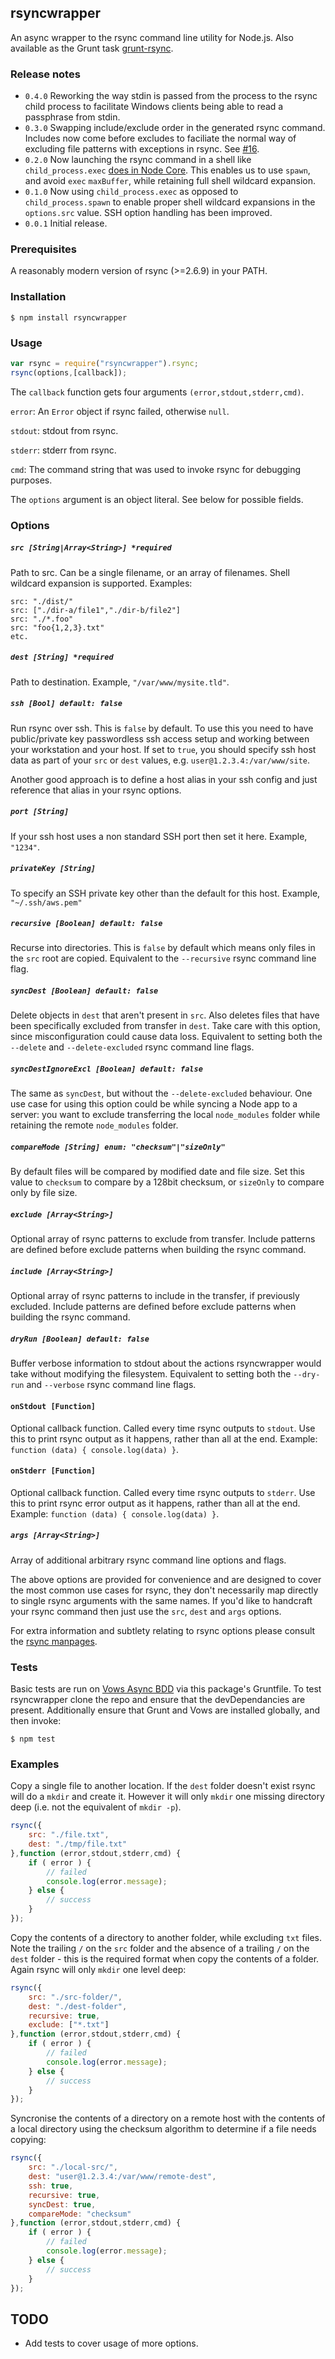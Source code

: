 ## rsyncwrapper

An async wrapper to the rsync command line utility for Node.js. Also available as the Grunt task [grunt-rsync](https://github.com/jedrichards/grunt-rsync).

### Release notes

- `0.4.0` Reworking the way stdin is passed from the process to the rsync child process to facilitate Windows clients being able to read a passphrase from stdin. 
- `0.3.0` Swapping include/exclude order in the generated rsync command. Includes now come before excludes to faciliate the normal way of excluding file patterns with exceptions in rsync. See [#16](https://github.com/jedrichards/rsyncwrapper/pull/16).
- `0.2.0` Now launching the rsync command in a shell like `child_process.exec` [does in Node Core](https://github.com/joyent/node/blob/937e2e351b2450cf1e9c4d8b3e1a4e2a2def58bb/lib/child_process.js#L589). This enables us to use `spawn`, and avoid `exec` `maxBuffer`, while retaining full shell wildcard expansion.
- `0.1.0` Now using `child_process.exec` as opposed to `child_process.spawn` to enable proper shell wildcard expansions in the `options.src` value. SSH option handling has been improved.
- `0.0.1` Initial release.

### Prerequisites

A reasonably modern version of rsync (>=2.6.9) in your PATH.

### Installation

    $ npm install rsyncwrapper

### Usage

```javascript
var rsync = require("rsyncwrapper").rsync;
rsync(options,[callback]);
```

The `callback` function gets four arguments `(error,stdout,stderr,cmd)`.

`error`: An `Error` object if rsync failed, otherwise `null`.

`stdout`: stdout from rsync.

`stderr`: stderr from rsync.

`cmd`: The command string that was used to invoke rsync for debugging purposes.

The `options` argument is an object literal. See below for possible fields.

### Options

##### `src [String|Array<String>] *required`

Path to src. Can be a single filename, or an array of filenames. Shell wildcard expansion is supported. Examples:

```
src: "./dist/"
src: ["./dir-a/file1","./dir-b/file2"]
src: "./*.foo"
src: "foo{1,2,3}.txt"
etc.
```

##### `dest [String] *required`

Path to destination. Example, `"/var/www/mysite.tld"`.

##### `ssh [Bool] default: false`

Run rsync over ssh.  This is `false` by default.  To use this you need to have public/private key passwordless ssh access setup and working between your workstation and your host.  If set to `true`, you should specify ssh host data as part of your `src` or `dest` values, e.g. `user@1.2.3.4:/var/www/site`.

Another good approach is to define a host alias in your ssh config and just reference that alias in your rsync options.

##### `port [String]`

If your ssh host uses a non standard SSH port then set it here. Example, `"1234"`.

##### `privateKey [String]`

To specify an SSH private key other than the default for this host. Example, `"~/.ssh/aws.pem"`

##### `recursive [Boolean] default: false`

Recurse into directories. This is `false` by default which means only files in the `src` root are copied. Equivalent to the `--recursive` rsync command line flag.

##### `syncDest [Boolean] default: false`

Delete objects in `dest` that aren't present in `src`. Also deletes files that have been specifically excluded from transfer in `dest`. Take care with this option, since misconfiguration could cause data loss. Equivalent to setting both the `--delete` and `--delete-excluded` rsync command line flags.

##### `syncDestIgnoreExcl [Boolean] default: false`

The same as `syncDest`, but without the `--delete-excluded` behaviour. One use case for using this option could be while syncing a Node app to a server: you want to exclude transferring the local `node_modules` folder while retaining the remote `node_modules` folder.

##### `compareMode [String] enum: "checksum"|"sizeOnly"`

By default files will be compared by modified date and file size. Set this value to `checksum` to compare by a 128bit checksum, or `sizeOnly` to compare only by file size.

##### `exclude [Array<String>]`

Optional array of rsync patterns to exclude from transfer.  Include patterns are defined before exclude patterns when building the rsync command.

##### `include [Array<String>]`

Optional array of rsync patterns to include in the transfer, if previously excluded. Include patterns are defined before exclude patterns when building the rsync command.

##### `dryRun [Boolean] default: false`

Buffer verbose information to stdout about the actions rsyncwrapper would take without modifying the filesystem. Equivalent to setting both the `--dry-run` and `--verbose` rsync command line flags.

#### `onStdout [Function]`

Optional callback function. Called every time rsync outputs to `stdout`. Use this to print rsync output as it happens, rather than all at the end. Example: `function (data) { console.log(data) }`.

#### `onStderr [Function]`

Optional callback function. Called every time rsync outputs to `stderr`. Use this to print rsync error output as it happens, rather than all at the end. Example: `function (data) { console.log(data) }`.

##### `args [Array<String>]`

Array of additional arbitrary rsync command line options and flags.

The above options are provided for convenience and are designed to cover the most common use cases for rsync, they don't necessarily map directly to single rsync arguments with the same names. If you'd like to handcraft your rsync command then just use the `src`, `dest` and `args` options.

For extra information and subtlety relating to rsync options please consult the [rsync manpages](http://linux.die.net/man/1/rsync).

### Tests

Basic tests are run on [Vows Async BDD](http://vowsjs.org/) via this package's Gruntfile. To test rsyncwrapper clone the repo and ensure that the devDependancies are present. Additionally ensure that Grunt and Vows are installed globally, and then invoke:

    $ npm test

### Examples

Copy a single file to another location. If the `dest` folder doesn't exist rsync will do a `mkdir` and create it. However it will only `mkdir` one missing directory deep (i.e. not the equivalent of `mkdir -p`).

```javascript
rsync({
    src: "./file.txt",
    dest: "./tmp/file.txt"
},function (error,stdout,stderr,cmd) {
    if ( error ) {
        // failed
        console.log(error.message);
    } else {
        // success
    }
});
```

Copy the contents of a directory to another folder, while excluding `txt` files. Note the trailing `/` on the `src` folder and the absence of a trailing `/` on the `dest` folder - this is the required format when copy the contents of a folder. Again rsync will only `mkdir` one level deep:

```javascript
rsync({
    src: "./src-folder/",
    dest: "./dest-folder",
    recursive: true,
    exclude: ["*.txt"]
},function (error,stdout,stderr,cmd) {
    if ( error ) {
        // failed
        console.log(error.message);
    } else {
        // success
    }
});
```

Syncronise the contents of a directory on a remote host with the contents of a local directory using the checksum algorithm to determine if a file needs copying:

```javascript
rsync({
    src: "./local-src/",
    dest: "user@1.2.3.4:/var/www/remote-dest",
    ssh: true,
    recursive: true,
    syncDest: true,
    compareMode: "checksum"
},function (error,stdout,stderr,cmd) {
    if ( error ) {
        // failed
        console.log(error.message);
    } else {
        // success
    }
});
```

## TODO

- Add tests to cover usage of more options.
